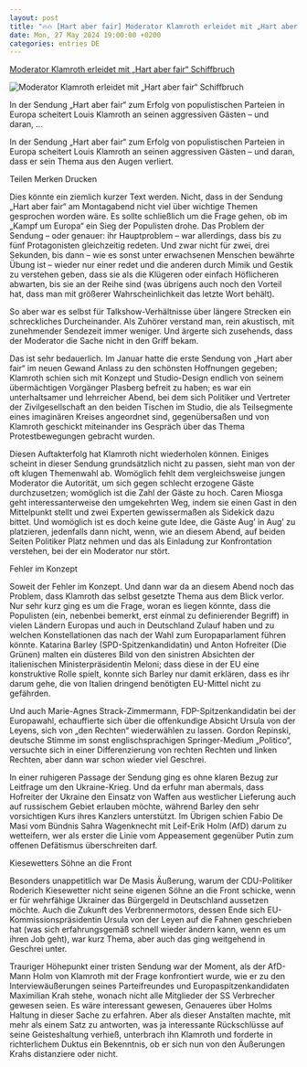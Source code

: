 ```yaml
---
layout: post
title: "🔥🔥 [Hart aber fair] Moderator Klamroth erleidet mit „Hart aber fair“ Schiffbruch"
date: Mon, 27 May 2024 19:00:00 +0200
categories: entries DE
---
```

[Moderator Klamroth erleidet mit „Hart aber fair“ Schiffbruch](https://www.faz.net/aktuell/feuilleton/medien/moderator-klamroth-erleidet-mit-hart-aber-fair-schiffbruch-19748559.html)

![Moderator Klamroth erleidet mit „Hart aber fair“ Schiffbruch](https://media1.faz.net/ppmedia/aktuell/2160646951/1.9748585/facebook_teaser/zu-gast-bei-louis-klamroth.jpg)

In der Sendung „Hart aber fair“ zum Erfolg von populistischen Parteien in Europa scheitert Louis Klamroth an seinen aggressiven Gästen – und daran, ...

In der Sendung „Hart aber fair“ zum Erfolg von populistischen Parteien in Europa scheitert Louis Klamroth an seinen aggressiven Gästen – und daran, dass er sein Thema aus den Augen verliert.

Teilen Merken Drucken

Dies könnte ein ziemlich kurzer Text werden. Nicht, dass in der Sendung „Hart aber fair“ am Montagabend nicht viel über wichtige Themen gesprochen worden wäre. Es sollte schließlich um die Frage gehen, ob im „Kampf um Europa“ ein Sieg der Populisten drohe. Das Problem der Sendung – oder genauer: ihr Hauptproblem – war allerdings, dass bis zu fünf Protagonisten gleichzeitig redeten. Und zwar nicht für zwei, drei Sekunden, bis dann – wie es sonst unter erwachsenen Menschen bewährte Übung ist – wieder nur einer redet und die anderen durch Mimik und Gestik zu verstehen geben, dass sie als die Klügeren oder einfach Höflicheren abwarten, bis sie an der Reihe sind (was übrigens auch noch den Vorteil hat, dass man mit größerer Wahrscheinlichkeit das letzte Wort behält).

So aber war es selbst für Talkshow-Verhältnisse über längere Strecken ein schreckliches Durcheinander. Als Zuhörer verstand man, rein akustisch, mit zunehmender Sendezeit immer weniger. Und ärgerte sich zusehends, dass der Moderator die Sache nicht in den Griff bekam.

Das ist sehr bedauerlich. Im Januar hatte die erste Sendung von „Hart aber fair“ im neuen Gewand Anlass zu den schönsten Hoffnungen gegeben; Klamroth schien sich mit Konzept und Studio-Design endlich von seinem übermächtigen Vorgänger Plasberg befreit zu haben; es war ein unterhaltsamer und lehrreicher Abend, bei dem sich Politiker und Vertreter der Zivilgesellschaft an den beiden Tischen im Studio, die als Teilsegmente eines imaginären Kreises angeordnet sind, gegenübersaßen und von Klamroth geschickt miteinander ins Gespräch über das Thema Protestbewegungen gebracht wurden.

Diesen Auftakterfolg hat Klamroth nicht wiederholen können. Einiges scheint in dieser Sendung grundsätzlich nicht zu passen, sieht man von der oft klugen Themenwahl ab. Womöglich fehlt dem vergleichsweise jungen Moderator die Autorität, um sich gegen schlecht erzogene Gäste durchzusetzen; womöglich ist die Zahl der Gäste zu hoch. Caren Miosga geht interessanterweise den umgekehrten Weg, indem sie einen Gast in den Mittelpunkt stellt und zwei Experten gewissermaßen als Sidekick dazu bittet. Und womöglich ist es doch keine gute Idee, die Gäste Aug’ in Aug’ zu platzieren, jedenfalls dann nicht, wenn, wie an diesem Abend, auf beiden Seiten Politiker Platz nehmen und das als Einladung zur Konfrontation verstehen, bei der ein Moderator nur stört.

Fehler im Konzept

Soweit der Fehler im Konzept. Und dann war da an diesem Abend noch das Problem, dass Klamroth das selbst gesetzte Thema aus dem Blick verlor. Nur sehr kurz ging es um die Frage, woran es liegen könnte, dass die Populisten (ein, nebenbei bemerkt, erst einmal zu definierender Begriff) in vielen Ländern Europas und auch in Deutschland Zulauf haben und zu welchen Konstellationen das nach der Wahl zum Europaparlament führen könnte. Katarina Barley (SPD-Spitzenkandidatin) und Anton Hofreiter (Die Grünen) malten ein düsteres Bild von den sinistren Absichten der italienischen Ministerpräsidentin Meloni; dass diese in der EU eine konstruktive Rolle spielt, konnte sich Barley nur damit erklären, dass es ihr darum gehe, die von Italien dringend benötigten EU-Mittel nicht zu gefährden.

Und auch Marie-Agnes Strack-Zimmermann, FDP-Spitzenkandidatin bei der Europawahl, echauffierte sich über die offenkundige Absicht Ursula von der Leyens, sich von „den Rechten“ wiederwählen zu lassen. Gordon Repinski, deutsche Stimme im sonst englischsprachigen Springer-Medium „Politico“, versuchte sich in einer Differenzierung von rechten Rechten und linken Rechten, aber dann war schon wieder viel Geschrei.

In einer ruhigeren Passage der Sendung ging es ohne klaren Bezug zur Leitfrage um den Ukraine-Krieg. Und da erfuhr man abermals, dass Hofreiter der Ukraine den Einsatz von Waffen aus westlicher Lieferung auch auf russischem Gebiet erlauben möchte, während Barley den sehr vorsichtigen Kurs ihres Kanzlers unterstützt. Im Übrigen schien Fabio De Masi vom Bündnis Sahra Wagenknecht mit Leif-Erik Holm (AfD) darum zu wetteifern, wer als erster die Linie vom Appeasement gegenüber Putin zum offenen Defätismus überschreiten darf.

Kiesewetters Söhne an die Front

Besonders unappetitlich war De Masis Äußerung, warum der CDU-Politiker Roderich Kiesewetter nicht seine eigenen Söhne an die Front schicke, wenn er für wehrfähige Ukrainer das Bürgergeld in Deutschland aussetzen möchte. Auch die Zukunft des Verbrennermotors, dessen Ende sich EU-Kommissionspräsidentin Ursula von der Leyen auf die Fahnen geschrieben hat (was sich erfahrungsgemäß schnell wieder ändern kann, wenn es um ihren Job geht), war kurz Thema, aber auch das ging weitgehend in Geschrei unter.

Trauriger Höhepunkt einer tristen Sendung war der Moment, als der AfD-Mann Holm von Klamroth mit der Frage konfrontiert wurde, wie er zu den Interviewäußerungen seines Parteifreundes und Europaspitzenkandidaten Maximilian Krah stehe, wonach nicht alle Mitglieder der SS Verbrecher gewesen seien. Es wäre interessant gewesen, Genaueres über Holms Haltung in dieser Sache zu erfahren. Aber als dieser Anstalten machte, mit mehr als einem Satz zu antworten, was ja interessante Rückschlüsse auf seine Geisteshaltung verhieß, unterbrach ihn Klamroth und forderte in richterlichem Duktus ein Bekenntnis, ob er sich nun von den Äußerungen Krahs distanziere oder nicht.

